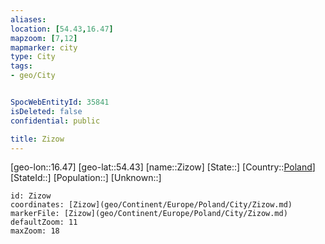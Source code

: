 ```yaml
---
aliases: 
location: [54.43,16.47]
mapzoom: [7,12] 
mapmarker: city 
type: City
tags:
- geo/City


SpocWebEntityId: 35841
isDeleted: false
confidential: public

title: Zizow
---
```

[geo-lon::16.47]
[geo-lat::54.43]
[name::Zizow]
[State::]
[Country::[Poland](geo/Continent/Europe/Poland.md)]
[StateId::]
[Population::]
[Unknown::]


```leaflet
id: Zizow
coordinates: [Zizow](geo/Continent/Europe/Poland/City/Zizow.md)
markerFile: [Zizow](geo/Continent/Europe/Poland/City/Zizow.md)
defaultZoom: 11 
maxZoom: 18
```


